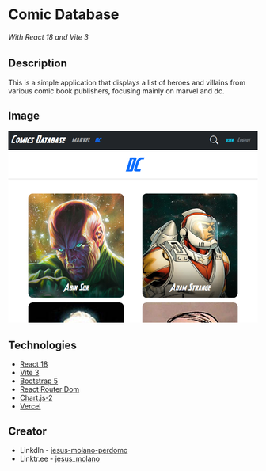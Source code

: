# Comic Database
###### With React 18 and Vite 3

## Description

This is a simple application that displays a list of heroes and villains from various comic 
book publishers, focusing mainly on marvel and dc.

## Image
![Example Image](https://raw.githubusercontent.com/jesus-molano/react18-heroes/main/public/readme-img.webp "Example image")


## Technologies

* [React 18](https://reactjs.org)
* [Vite 3](https://vitejs.dev)
* [Bootstrap 5](https://getbootstrap.com/)
* [React Router Dom](https://reactrouter.com/)
* [Chart.js-2](https://www.chartjs.org/docs/latest/)
* [Vercel](https://vercel.com/)

## Creator
* LinkdIn - [jesus-molano-perdomo](https://www.linkedin.com/in/jesus-molano-perdomo/)
* Linktr.ee - [jesus_molano](https://linktr.ee/jesus_molano)
